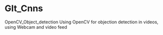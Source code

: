 # GIt_Cnns
OpenCV_Object_detection
Using OpenCV for objection detection in videos, using Webcam and video feed 
